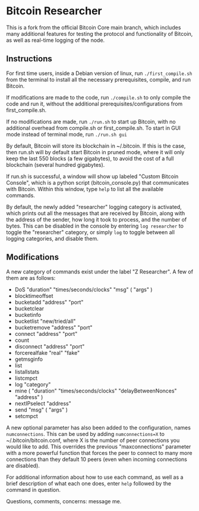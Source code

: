 Bitcoin Researcher
=====================================
This is a fork from the official Bitcoin Core main branch, which includes many additional features for testing the protocol and functionality of Bitcoin, as well as real-time logging of the node.

Instructions
----------------
For first time users, inside a Debian version of linux, run `./first_compile.sh` from the terminal to install all the necessary prerequisites, compile, and run Bitcoin.

If modifications are made to the code, run `./compile.sh` to only compile the code and run it, without the additional prerequisites/configurations from first_compile.sh.

If no modifications are made, run `./run.sh` to start up Bitcoin, with no additional overhead from compile.sh or first_compile.sh. To start in GUI mode instead of terminal mode, run `./run.sh gui`

By default, Bitcoin will store its blockchain in ~/.bitcoin. If this is the case, then run.sh will by default start Bitcoin in pruned mode, where it will only keep the last 550 blocks (a few gigabytes), to avoid the cost of a full blockchain (several hundred gigabytes).

If run.sh is successful, a window will show up labeled "Custom Bitcoin Console", which is a python script (bitcoin_console.py) that communicates with Bitcoin. Within this window, type `help` to list all the available commands.

By default, the newly added "researcher" logging category is activated, which prints out all the messages that are received by Bitcoin, along with the address of the sender, how long it took to process, and the number of bytes. This can be disabled in the console by entering `log researcher` to toggle the "researcher" category, or simply `log` to toggle between all logging categories, and disable them.

Modifications
----------------

A new category of commands exist under the label "Z Researcher". A few of them are as follows:
* DoS "duration" "times/seconds/clocks" "msg" ( "args" )
* blocktimeoffset
* bucketadd "address" "port"
* bucketclear
* bucketinfo
* bucketlist "new/tried/all"
* bucketremove "address" "port"
* connect "address" "port"
* count
* disconnect "address" "port"
* forcerealfake "real" "fake"
* getmsginfo
* list
* listallstats
* listcmpct
* log "category"
* mine ( "duration" "times/seconds/clocks" "delayBetweenNonces" "address" )
* nextIPselect "address"
* send "msg" ( "args" )
* setcmpct

A new optional parameter has also been added to the configuration, names `numconnections`. This can be used by adding `numconnections=X` to ~/.bitcoin/bitcoin.conf, where X is the number of peer connections you would like to add. This overrides the previous "maxconnections" parameter with a more powerful function that forces the peer to connect to many more connections than they default 10 peers (even when incoming connections are disabled). 

For additional information about how to use each command, as well as a brief description of what each one does, enter `help` followed by the command in question.

Questions, comments, concerns: message me.
